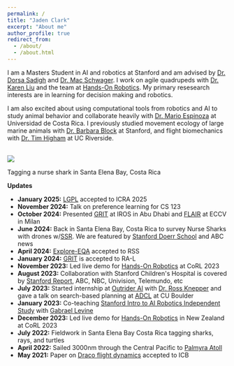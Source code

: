 ```yaml
---
permalink: /
title: "Jaden Clark"
excerpt: "About me"
author_profile: true
redirect_from: 
  - /about/
  - /about.html
---
```


I am a Masters Student in AI and robotics at Stanford and am advised by [Dr. Dorsa Sadigh](https://dorsa.fyi/) and [Dr. Mac Schwager](https://web.stanford.edu/~schwager/). I work on agile quadrupeds with [Dr. Karen Liu](https://engineering.stanford.edu/people/karen-liu) and the team at [Hands-On Robotics](https://handsonrobotics.org/about-us). My primary resesearch interests are in learning for decision making and robotics.

I am also excited about using computational tools from robotics and AI to study animal behavior and collaborate heavily with [Dr. Mario Espinoza](https://www.researchgate.net/profile/Mario-Espinoza-3) at Universidad de Costa Rica. I previously studied movement ecology of large marine animals with [Dr. Barbara Block](https://www.stanfordblocklab.org/) at Stanford, and flight biomechanics with [Dr. Tim Higham](https://biomechanics.ucr.edu/) at UC Riverside.

 <br/><img src='/images/jaden_nurseshark.png'>

 Tagging a nurse shark in Santa Elena Bay, Costa Rica

**Updates**

- **January 2025:** [LGPL](https://lgpl-gaits.github.io) accepted to ICRA 2025  
- **November 2024:** Talk on preference learning for CS 123  
- **October 2024:** Presented [GRIT](https://ieeexplore.ieee.org/document/10403995) at IROS in Abu Dhabi and [FLAIR](https://arxiv.org/abs/2501.05717) at ECCV in Milan  
- **June 2024:** Back in Santa Elena Bay, Costa Rica to survey Nurse Sharks with drones w/[SSR](https://stanfordstudentrobotics.org/). We are featured by [Stanford Doerr School](https://woods.stanford.edu/news/pixels-protection-drones-offer-high-tech-lifeline-shark-conservation) and ABC news  
- **April 2024:** [Explore-EQA](https://explore-eqa.github.io/) accepted to RSS  
- **January 2024:** [GRIT](https://ieeexplore.ieee.org/document/10403995) is accepted to RA-L  
- **November 2023:** Led live demo for [Hands-On Robotics](https://handsonrobotics.org/) at CoRL 2023  
- **August 2023:** Collaboration with Stanford Children's Hospital is covered by [Stanford Report](https://news.stanford.edu/stories/2023/08/robo-dogs-unleash-fun-joy-stanford-hospital), ABC, NBC, Univision, Telemundo, etc  
- **July 2023:** Started internship at [Outrider AI](https://www.outrider.ai/) with [Dr. Ross Knepper](https://rossknepper.com/) and gave a talk on search-based planning at [ADCL](https://www.cu-adcl.org/) at CU Boulder  
- **January 2023:** Co-teaching [Stanford Intro to AI Robotics Independent Study](https://pupper-independent-study.readthedocs.io/en/latest/) with [Gabrael Levine](https://www.gabrael.io/)  
- **December 2023:** Led live demo for [Hands-On Robotics](https://handsonrobotics.org/) in New Zealand at CoRL 2023  
- **July 2022:** Fieldwork in Santa Elena Bay Costa Rica tagging sharks, rays, and turtles  
- **April 2022:** Sailed 3000nm through the Central Pacific to [Palmyra Atoll](https://stanfordatsea2022.blogspot.com/2022/06/palmyra-review.html)  
- **May 2021:** Paper on [Draco flight dynamics](https://academic.oup.com/icb/article/61/2/579/6278350) accepted to ICB  
